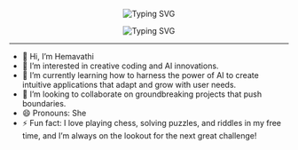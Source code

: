 <div align="center">

<!-- Blue color for name -->
![Typing SVG](https://readme-typing-svg.demolab.com?font=Fira+Code&size=26&pause=1000&color=3B82F6&width=800&lines=Hi%2C+I’m+Hemavathi+👩‍💻)

<!-- Teal color for roles -->
![Typing SVG](https://readme-typing-svg.demolab.com?font=Fira+Code&size=24&pause=1000&color=14B8A6&width=800&lines=Web+Developer+|+MERN+Full+Stack+Developer+|+Backend+Developer)

</div>



---

- 👋 Hi, I’m Hemavathi  
- 👀 I’m interested in creative coding and AI innovations.  
- 🌱 I’m currently learning how to harness the power of AI to create intuitive applications that adapt and grow with user needs.  
- 🤝 I’m looking to collaborate on groundbreaking projects that push boundaries.  
- 😄 Pronouns: She  
- ⚡ Fun fact: I love playing chess, solving puzzles, and riddles in my free time, and I’m always on the lookout for the next great challenge!

<!---
Hemavathi-Code20/Hemavathi-Code20 is a ✨ special ✨ repository because its `README.md` (this file) appears on your GitHub profile.
You can click the Preview link to take a look at your changes.
--->

